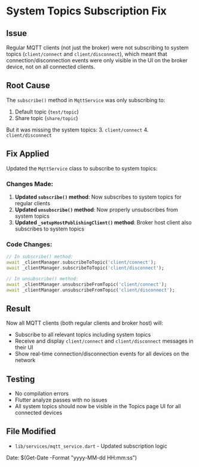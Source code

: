 # System Topics Subscription Fix

## Issue
Regular MQTT clients (not just the broker) were not subscribing to system topics (`client/connect` and `client/disconnect`), which meant that connection/disconnection events were only visible in the UI on the broker device, not on all connected clients.

## Root Cause
The `subscribe()` method in `MqttService` was only subscribing to:
1. Default topic (`test/topic`)
2. Share topic (`share/topic`)

But it was missing the system topics:
3. `client/connect`
4. `client/disconnect`

## Fix Applied
Updated the `MqttService` class to subscribe to system topics:

### Changes Made:

1. **Updated `subscribe()` method**: Now subscribes to system topics for regular clients
2. **Updated `unsubscribe()` method**: Now properly unsubscribes from system topics
3. **Updated `_setupHostPublishingClient()` method**: Broker host client also subscribes to system topics

### Code Changes:

```dart
// In subscribe() method:
await _clientManager.subscribeToTopic('client/connect');
await _clientManager.subscribeToTopic('client/disconnect');

// In unsubscribe() method:
await _clientManager.unsubscribeFromTopic('client/connect');
await _clientManager.unsubscribeFromTopic('client/disconnect');
```

## Result
Now all MQTT clients (both regular clients and broker host) will:
- Subscribe to all relevant topics including system topics
- Receive and display `client/connect` and `client/disconnect` messages in their UI
- Show real-time connection/disconnection events for all devices on the network

## Testing
- No compilation errors
- Flutter analyze passes with no issues
- All system topics should now be visible in the Topics page UI for all connected devices

## File Modified
- `lib/services/mqtt_service.dart` - Updated subscription logic

Date: $(Get-Date -Format "yyyy-MM-dd HH:mm:ss")

